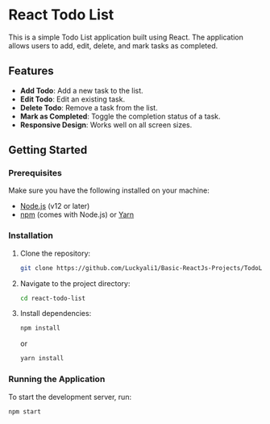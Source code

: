 # React Todo List

This is a simple Todo List application built using React. The application allows users to add, edit, delete, and mark tasks as completed.

## Features

- **Add Todo**: Add a new task to the list.
- **Edit Todo**: Edit an existing task.
- **Delete Todo**: Remove a task from the list.
- **Mark as Completed**: Toggle the completion status of a task.
- **Responsive Design**: Works well on all screen sizes.

## Getting Started

### Prerequisites

Make sure you have the following installed on your machine:

- [Node.js](https://nodejs.org/) (v12 or later)
- [npm](https://www.npmjs.com/) (comes with Node.js) or [Yarn](https://yarnpkg.com/)

### Installation

1. Clone the repository:

    ```bash
    git clone https://github.com/Luckyali1/Basic-ReactJs-Projects/TodoList.git
    ```

2. Navigate to the project directory:

    ```bash
    cd react-todo-list
    ```

3. Install dependencies:

    ```bash
    npm install
    ```

    or

    ```bash
    yarn install
    ```

### Running the Application

To start the development server, run:

```bash
npm start
